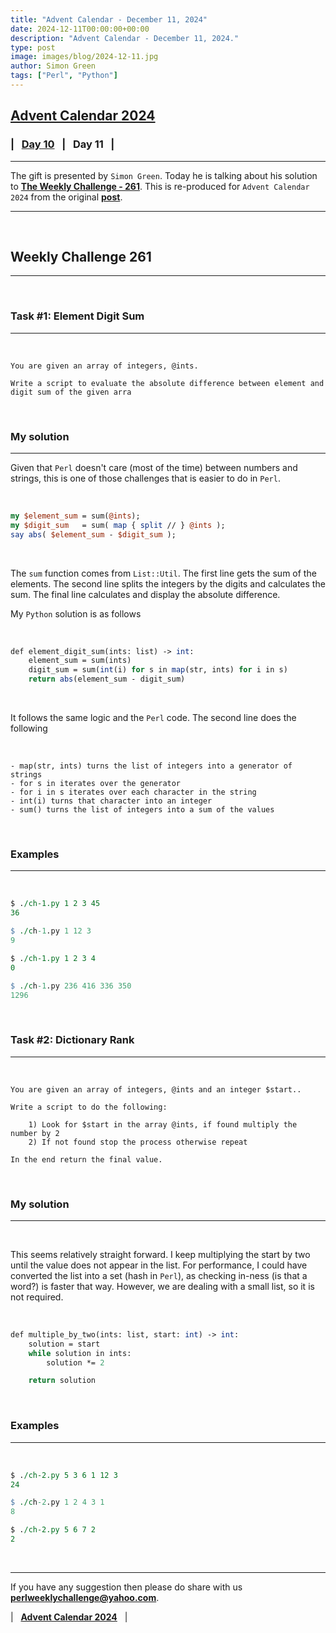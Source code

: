 ```yaml
---
title: "Advent Calendar - December 11, 2024"
date: 2024-12-11T00:00:00+00:00
description: "Advent Calendar - December 11, 2024."
type: post
image: images/blog/2024-12-11.jpg
author: Simon Green
tags: ["Perl", "Python"]
---
```


## [**Advent Calendar 2024**](/blog/advent-calendar-2024)
### | &nbsp; [**Day 10**](/blog/advent-calendar-2024-12-10) &nbsp; | &nbsp; **Day 11** &nbsp; |
***

The gift is presented by `Simon Green`. Today he is talking about his solution to [**The Weekly Challenge - 261**](/blog/perl-weekly-challenge-261). This is re-produced for `Advent Calendar 2024` from the original [**post**](https://dev.to/simongreennet/weekly-challenge-261-3pg1).

***

<br>

## Weekly Challenge 261
***

<br>

### Task #1: Element Digit Sum
***

<br>

    You are given an array of integers, @ints.

    Write a script to evaluate the absolute difference between element and digit sum of the given arra

<br>

### My solution
***

Given that `Perl` doesn't care (most of the time) between numbers and strings, this is one of those challenges that is easier to do in `Perl`.

<br>

```perl
my $element_sum = sum(@ints);
my $digit_sum   = sum( map { split // } @ints );
say abs( $element_sum - $digit_sum );
```

<br>

The `sum` function comes from `List::Util`. The first line gets the sum of the elements. The second line splits the integers by the digits and calculates the sum. The final line calculates and display the absolute difference.

My `Python` solution is as follows

<br>

```perl
def element_digit_sum(ints: list) -> int:
    element_sum = sum(ints)
    digit_sum = sum(int(i) for s in map(str, ints) for i in s)
    return abs(element_sum - digit_sum)
```

<br>

It follows the same logic and the `Perl` code. The second line does the following

<br>

    - map(str, ints) turns the list of integers into a generator of strings
    - for s in iterates over the generator
    - for i in s iterates over each character in the string
    - int(i) turns that character into an integer
    - sum() turns the list of integers into a sum of the values

<br>

### Examples
***

<br>

```perl
$ ./ch-1.py 1 2 3 45
36

$ ./ch-1.py 1 12 3
9

$ ./ch-1.py 1 2 3 4
0

$ ./ch-1.py 236 416 336 350
1296
```

<br>

### Task #2: Dictionary Rank
***

<br>

    You are given an array of integers, @ints and an integer $start..

    Write a script to do the following:

        1) Look for $start in the array @ints, if found multiply the number by 2
        2) If not found stop the process otherwise repeat

    In the end return the final value.

<br>

### My solution
***

<br>

This seems relatively straight forward. I keep multiplying the start by two until the value does not appear in the list. For performance, I could have converted the list into a set (hash in `Perl`), as checking in-ness (is that a word?) is faster that way. However, we are dealing with a small list, so it is not required.

<br>

```perl
def multiple_by_two(ints: list, start: int) -> int:
    solution = start
    while solution in ints:
        solution *= 2

    return solution
```

<br>

### Examples
***

<br>

```perl
$ ./ch-2.py 5 3 6 1 12 3
24

$ ./ch-2.py 1 2 4 3 1
8

$ ./ch-2.py 5 6 7 2
2
```

<br>

***

If you have any suggestion then please do share with us **<perlweeklychallenge@yahoo.com>**.

| &nbsp; [**Advent Calendar 2024**](/blog/advent-calendar-2024) &nbsp; |

